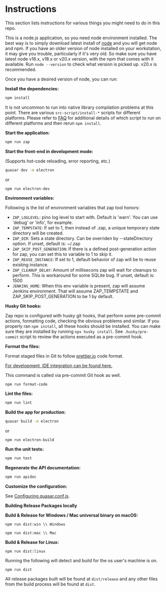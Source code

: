 # Instructions

This section lists instructions for various things you might need to do in this repo.

This is a node.js application, so you need node environment installed. The best way is to simply download latest install of [node](https://nodejs.org/en/download/) and you will get node and npm. If you have an older version of node installed on your workstation, it may give you trouble, particularly if it's very old. So make sure you have latest node v16.x, v18.x or v20.x version, with the npm that comes with it available. Run `node --version` to check what version is picked up. v20.x is recommended.

Once you have a desired version of node, you can run:

**Install the dependencies:**

```bash
npm install
```

It is not uncommon to run into native library compilation problems at this point.
There are various `src-script/install-*` scripts for different platforms. Please refer to [FAQ](faq.md) for additional details of which script to run on different platforms and then rerun `npm install`.

**Start the application:**

```bash
npm run zap
```

**Start the front-end in development mode:**

(Supports hot-code reloading, error reporting, etc.)

```bash
quasar dev -m electron
```

or

```
npm run electron-dev
```

**Environment variables:**

Following is the list of environment variables that zap tool honors:

- `ZAP_LOGLEVEL`: pino log level to start with. Default is 'warn'. You can use 'debug' or 'info', for example.
- `ZAP_TEMPSTATE`: If set to 1, then instead of .zap, a unique temporary state directory will be created.
- `ZAP_DIR`: Sets a state directory. Can be overriden by --stateDirectory option. If unset, default is: ~/.zap
- `ZAP_SKIP_POST_GENERATION`: If there is a defined post-generation action for zap, you can set this to variable to 1 to skip it.
- `ZAP_REUSE_INSTANCE`: If set to 1, default behavior of zap will be to reuse existing instance.
- `ZAP_CLEANUP_DELAY`: Amount of millisecons zap will wait for cleanups to perform. This is workaround for some SQLite bug. If unset, default is: 1500
- `JENKINS_HOME`: When this env variable is present, zap will assume Jenkins environment. That will assume ZAP_TEMPSTATE and ZAP_SKIP_POST_GENERATION to be 1 by default.

**Husky Git hooks:**

Zap repo is configured with husky git hooks, that perform some
pre-commit actions, formatting code, checking the obvious problems and similar. If you properly ran `npm install`, all these hooks should
be installed. You can make sure they are installed by running `npx husky install`. See `.husky/pre-commit` script to review the actions executed as a pre-commit hook.

**Format the files:**

Format staged files in Git to follow [prettier.io](https://prettier.io/) code format.

[For development, IDE integration can be found here.](https://prettier.io/docs/en/editors.html)

This command is called via pre-commit Git hook as well.

```bash
npm run format-code
```

**Lint the files:**

```bash
npm run lint
```

**Build the app for production:**

```bash
quasar build -m electron
```

or

```
npm run electron-build
```

**Run the unit tests:**

```bash
npm run test
```

**Regenerate the API documentation:**

```bash
npm run apidoc
```

**Customize the configuration:**

See [Configuring quasar.conf.js](https://quasar.dev/quasar-cli/quasar-conf-js).

**Building Release Packages locally**

**Build & Release for Windows / Mac universal binary on macOS:**

```
npm run dist:win \\ Windows

npm run dist:mac \\ Mac
```

**Build & Release for Linux:**

```
npm run dist:linux
```

Running the following will detect and build for the os user's machine is on.

```
npm run dist

```

All release packages built will be found at `dist/release` and any other files from the build process will be found at `dist`.